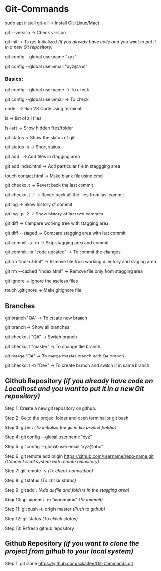 # Git-Commands

sudo apt install git-all -> Install Git (Linux/Mac)

git --version -> Check version 

git init -> To get Initialized *(if you already have code and you want to put it in a new Git repository)*


git config --global user.name "xyz"

git config --global user.email "xyz@abc"



### Basics:

git config --global user.name -> To check

git config --global user.email -> To check



code . -> Run VS Code using terminal


ls -> list of all files

ls-lart -> Show hidden files/folder


git status -> Show the status of git

git status -s -> Short status


git add . -> Add files in stagging area 
 
git add index.html -> Add particular file in staggging area


touch contact.html -> Make blank file using cmd


git checkout -> Revert back the last commit

git checkout -f -> Revert back all the files from last commit

git log -> Show history of commit

git log -p -2 -> Show history of last two commits

git diff -> Campare working tree with stagging area 

git diff --staged -> Compare stagging area with last commit

git commit -a -m -> Skip stagging area and commit

git commit -m "code updated" -> To commit the changes


git rm "index.html" -> Remove file from working directory and staging area

git rm --cached "index.html" -> Remove file only from stagging area


git ignore -> Ignore the useless files

touch .gitignore -> Make gitignore file



## Branches

git branch "QA" -> To create new branch

git branch  -> Show all branches

git checkout "QA" -> Switch branch

git checkout "master" -> To change the branch
 
git merge "QA" -> To merge master branch with QA branch

git checkout -b "Dev" -> To create branch and switch it in same branch
  

## Github Repository *(if you already have code on Localhost and you want to put it in a new Git repository)*

Step 1: Create a new git repository on github. 

Step 2: Go to the project folder and open terminal or git bash

Step 3: git init  (*To initialize the git in the project forlder)*

Step 4: git config --global user.name "xyz"

Step 5: git config --global user.email "xyz@abc"
 
Step 6: git remote add origin https://github.com/username/repo-name.git  *(Connect local system with remote repository)*

Step 7: git remote -v  *(To check connection)*

Step 8: git status  *(To check status)*

Step 9: git add .  *(Add all file and folders in the stagging area)*

Step 10: git commit -m "comments"  *(To commit)*

Step 11: git push -u origin master  *(Push to github)*

Step 12: git status  *(To check status)*

Step 13: Refresh github repository


## Github Repository *(if you want to clone the project from github to your local system)*

Step 1: git clone https://github.com/sakaifee/Git-Commands.git
 
 

